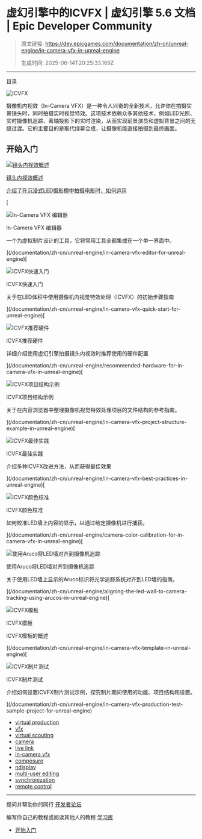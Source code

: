 # 虚幻引擎中的ICVFX | 虚幻引擎 5.6 文档 | Epic Developer Community

> 原文链接: https://dev.epicgames.com/documentation/zh-cn/unreal-engine/in-camera-vfx-in-unreal-engine
> 
> 生成时间: 2025-06-14T20:25:33.169Z

---

目录

![ICVFX](https://dev.epicgames.com/community/api/documentation/image/d83bda3a-cd0a-4e93-a60d-210a4198ce57?resizing_type=fill&width=1920&height=335)

摄像机内视效（In-Camera VFX）是一种令人兴奋的全新技术，允许你在拍摄实景镜头时，同时拍摄实时视觉特效。这项技术依赖众多其他技术，例如LED光照、实时摄像机追踪、离轴投影下的实时渲染，从而实现前景演员和虚拟背景之间的无缝过渡。它的主要目的是取代绿幕合成，让摄像机能直接拍摄到最终画面。

## 开始入门

[](/documentation/zh-cn/unreal-engine/in-camera-vfx-overview-in-unreal-engine)

[![镜头内视效概述](https://d1iv7db44yhgxn.cloudfront.net/documentation/images/46fac2a5-7803-4c73-ac9b-c79ed883f232/topicimage_incameravfx.png)](/documentation/zh-cn/unreal-engine/in-camera-vfx-overview-in-unreal-engine)

[镜头内视效概述](/documentation/zh-cn/unreal-engine/in-camera-vfx-overview-in-unreal-engine)

[介绍了在沉浸式LED摄影棚中拍摄电影时，如何运用](/documentation/zh-cn/unreal-engine/in-camera-vfx-overview-in-unreal-engine)

[

![In-Camera VFX 编辑器](https://d1iv7db44yhgxn.cloudfront.net/documentation/images/83c136a4-530f-46ff-9bff-305a1f6e1beb/placeholder_topic.png)

In-Camera VFX 编辑器

一个为虚拟制片设计的工具，它将常用工具全都集成在一个单一界面中。





](/documentation/zh-cn/unreal-engine/in-camera-vfx-editor-for-unreal-engine)[

![ICVFX快速入门](https://d1iv7db44yhgxn.cloudfront.net/documentation/images/7daca4cb-0a7e-43c5-80cc-382c7ca2c5a7/topicimage_incameravfx.png)

ICVFX快速入门

关于在LED体积中使用摄像机内视觉特效处理（ICVFX）的初始步骤指南





](/documentation/zh-cn/unreal-engine/in-camera-vfx-quick-start-for-unreal-engine)[

![ICVFX推荐硬件](https://d1iv7db44yhgxn.cloudfront.net/documentation/images/35b60862-175d-4cdd-878f-a271dedf481a/placeholder_topic.png)

ICVFX推荐硬件

详细介绍使用虚幻引擎拍摄镜头内视效时推荐使用的硬件配置





](/documentation/zh-cn/unreal-engine/recommended-hardware-for-in-camera-vfx-in-unreal-engine)[

![ICVFX项目结构示例](https://d1iv7db44yhgxn.cloudfront.net/documentation/images/845dbd8a-7fc5-4224-83e9-e72d30c10afe/placeholder_topic.png)

ICVFX项目结构示例

关于在内容浏览器中整理摄像机视觉特效处理项目的文件结构的参考指南。





](/documentation/zh-cn/unreal-engine/in-camera-vfx-project-structure-example-in-unreal-engine)[

![ICVFX最佳实践](https://d1iv7db44yhgxn.cloudfront.net/documentation/images/138f081a-c9bd-4bdc-a256-419a4daf07dd/placeholder_topic.png)

ICVFX最佳实践

介绍多种ICVFX改进方法，从而获得最佳效果





](/documentation/zh-cn/unreal-engine/in-camera-vfx-best-practices-in-unreal-engine)[

![ICVFX颜色校准](https://d1iv7db44yhgxn.cloudfront.net/documentation/images/a12072dd-d7e3-4aa9-ae78-644b684e26a2/placeholder_topic.png)

ICVFX颜色校准

如何校准LED墙上内容的显示，以通过给定摄像机进行捕获。





](/documentation/zh-cn/unreal-engine/camera-color-calibration-for-in-camera-vfx-in-unreal-engine)[

![使用Aruco将LED墙对齐到摄像机追踪](https://d1iv7db44yhgxn.cloudfront.net/documentation/images/8a9bbb29-b14b-4233-93f5-7a395e7af3a6/lwc_topicimage.png)

使用Aruco将LED墙对齐到摄像机追踪

关于使用LED墙上显示的Aruco标识将光学追踪系统对齐到LED墙的指南。





](/documentation/zh-cn/unreal-engine/aligning-the-led-wall-to-camera-tracking-using-arucos-in-unreal-engine)[

![ICVFX模板](https://d1iv7db44yhgxn.cloudfront.net/documentation/images/ab95a1be-c957-40a0-8674-12a12ce0ac83/vfx_template_topic.png)

ICVFX模板

ICVFX模板的概述





](/documentation/zh-cn/unreal-engine/in-camera-vfx-template-in-unreal-engine)[

![ICVFX制片测试](https://d1iv7db44yhgxn.cloudfront.net/documentation/images/693904d1-d3bf-445e-98cc-3d2d67eed6ef/icvfx-production-test-topic.png)

ICVFX制片测试

介绍如何设置ICVFX制片测试示例，探究制片期间使用的功能、项目结构和设置。





](/documentation/zh-cn/unreal-engine/in-camera-vfx-production-test-sample-project-for-unreal-engine)

-   [virtual production](https://dev.epicgames.com/community/search?query=virtual%20production)
-   [vfx](https://dev.epicgames.com/community/search?query=vfx)
-   [virtual scouting](https://dev.epicgames.com/community/search?query=virtual%20scouting)
-   [camera](https://dev.epicgames.com/community/search?query=camera)
-   [live link](https://dev.epicgames.com/community/search?query=live%20link)
-   [in-camera vfx](https://dev.epicgames.com/community/search?query=in-camera%20vfx)
-   [composure](https://dev.epicgames.com/community/search?query=composure)
-   [ndisplay](https://dev.epicgames.com/community/search?query=ndisplay)
-   [multi-user editing](https://dev.epicgames.com/community/search?query=multi-user%20editing)
-   [synchronization](https://dev.epicgames.com/community/search?query=synchronization)
-   [remote control](https://dev.epicgames.com/community/search?query=remote%20control)

* * *

提问并帮助你的同行 [开发者论坛](https://forums.unrealengine.com/categories?tag=unreal-engine)

编写你自己的教程或阅读其他人的教程 [学习库](https://dev.epicgames.com/community/unreal-engine/learning)

-   [开始入门](/documentation/zh-cn/unreal-engine/in-camera-vfx-in-unreal-engine#%E5%BC%80%E5%A7%8B%E5%85%A5%E9%97%A8)